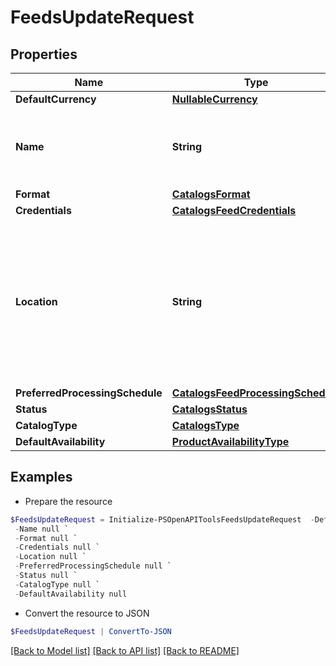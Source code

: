 # FeedsUpdateRequest
## Properties

Name | Type | Description | Notes
------------ | ------------- | ------------- | -------------
**DefaultCurrency** | [**NullableCurrency**](NullableCurrency.md) |  | [optional] 
**Name** | **String** | A human-friendly name associated to a given feed. | [optional] 
**Format** | [**CatalogsFormat**](CatalogsFormat.md) |  | [optional] 
**Credentials** | [**CatalogsFeedCredentials**](CatalogsFeedCredentials.md) |  | [optional] 
**Location** | **String** | The URL where a feed is available for download. This URL is what Pinterest will use to download a feed for processing. | [optional] 
**PreferredProcessingSchedule** | [**CatalogsFeedProcessingSchedule**](CatalogsFeedProcessingSchedule.md) |  | [optional] 
**Status** | [**CatalogsStatus**](CatalogsStatus.md) |  | [optional] 
**CatalogType** | [**CatalogsType**](CatalogsType.md) |  | 
**DefaultAvailability** | [**ProductAvailabilityType**](ProductAvailabilityType.md) |  | [optional] 

## Examples

- Prepare the resource
```powershell
$FeedsUpdateRequest = Initialize-PSOpenAPIToolsFeedsUpdateRequest  -DefaultCurrency null `
 -Name null `
 -Format null `
 -Credentials null `
 -Location null `
 -PreferredProcessingSchedule null `
 -Status null `
 -CatalogType null `
 -DefaultAvailability null
```

- Convert the resource to JSON
```powershell
$FeedsUpdateRequest | ConvertTo-JSON
```

[[Back to Model list]](../README.md#documentation-for-models) [[Back to API list]](../README.md#documentation-for-api-endpoints) [[Back to README]](../README.md)

